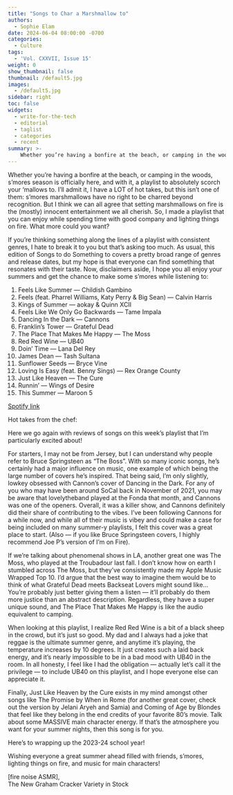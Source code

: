 ```yaml
---
title: "Songs to Char a Marshmallow to"
authors:
  - Sophie Elam
date: 2024-06-04 08:00:00 -0700
categories:
  - Culture
tags:
  - 'Vol. CXXVII, Issue 15'
weight: 0
show_thumbnail: false
thumbnail: /default5.jpg
images:
  - /default5.jpg
sidebar: right
toc: false
widgets:
  - write-for-the-tech
  - editorial
  - taglist
  - categories
  - recent
summary: >-
    Whether you’re having a bonfire at the beach, or camping in the woods, s’mores season is officially here, and with it, a playlist to absolutely scorch your ‘mallows to.
---
```


Whether you’re having a bonfire at the beach, or camping in the woods, s’mores season is officially here, and with it, a playlist to absolutely scorch your ‘mallows to. I’ll admit it, I have a LOT of hot takes, but this isn’t one of them: s’mores marshmallows have no right to be charred beyond recognition. But I think we can all agree that setting marshmallows on fire is the (mostly) innocent entertainment we all cherish. So, I made a playlist that you can enjoy while spending time with good company and lighting things on fire. What more could you want?

If you’re thinking something along the lines of a playlist with consistent genres, I hate to break it to you but that’s asking too much. As usual, this edition of Songs to do Something to covers a pretty broad range of genres and release dates, but my hope is that everyone can find something that resonates with their taste. Now, disclaimers aside, I hope you all enjoy your summers and get the chance to make some s’mores while listening to:

1. Feels Like Summer — Childish Gambino
2. Feels (feat. Pharrel Williams, Katy Perry & Big Sean) — Calvin Harris
3. Kings of Summer — aokay & Quinn XCII
4. Feels Like We Only Go Backwards — Tame Impala
5. Dancing In the Dark — Cannons
6. Franklin’s Tower — Grateful Dead
7. The Place That Makes Me Happy — The Moss
8. Red Red Wine — UB40
9. Doin’ Time — Lana Del Rey
10. James Dean — Tash Sultana
11. Sunflower Seeds — Bryce Vine
12. Loving Is Easy (feat. Benny Sings) — Rex Orange County
13. Just Like Heaven — The Cure
14. Runnin’ — Wings of Desire
15. This Summer — Maroon 5

[Spotify link](https://open.spotify.com/playlist/6VZO4F6yMcxL69tGQ9p7rD?si=qQTmgUimSmuKz0S3U2LFmA&pi=u-rUzGBXDbReKd)

Hot takes from the chef:

Here we go again with reviews of songs on this week’s playlist that I’m particularly excited about!

For starters, I may not be from Jersey, but I can understand why people refer to Bruce Springsteen as “The Boss”. With so many iconic songs, he’s certainly had a major influence on music, one example of which being the large number of covers he’s inspired. That being said, I’m only slightly, lowkey obsessed with Cannon’s cover of Dancing in the Dark. For any of you who may have been around SoCal back in November of 2021, you may be aware that lovelytheband played at the Fonda that month, and Cannons was one of the openers. Overall, it was a killer show, and Cannons definitely did their share of contributing to the vibes. I’ve been following Cannons for a while now, and while all of their music is vibey and could make a case for being included on many summer-y playlists, I felt this cover was a great place to start. (Also — if you like Bruce Springsteen covers, I highly recommend Joe P’s version of I’m on Fire).

If we’re talking about phenomenal shows in LA, another great one was The Moss, who played at the Troubadour last fall. I don’t know how on earth I stumbled across The Moss, but they’ve consistently made my Apple Music Wrapped Top 10. I’d argue that the best way to imagine them would be to think of what Grateful Dead meets Backseat Lovers might sound like… You’re probably just better giving them a listen — it’ll probably do them more justice than an abstract description. Regardless, they have a super unique sound, and The Place That Makes Me Happy is like the audio equivalent to camping.

When looking at this playlist, I realize Red Red Wine is a bit of a black sheep in the crowd, but it’s just so good. My dad and I always had a joke that reggae is the ultimate summer genre, and anytime it’s playing, the temperature increases by 10 degrees. It just creates such a laid back energy, and it’s nearly impossible to be in a bad mood with UB40 in the room. In all honesty, I feel like I had the obligation — actually let’s call it the privilege — to include UB40 on this playlist, and I hope everyone else can appreciate it.

Finally, Just Like Heaven by the Cure exists in my mind amongst other songs like The Promise by When in Rome (for another great cover, check out the version by Jelani Aryeh and Samia) and Coming of Age by Blondes that feel like they belong in the end credits of your favorite 80’s movie. Talk about some MASSIVE main character energy. If that’s the atmosphere you want for your summer nights, then this song is for you.

Here’s to wrapping up the 2023-24 school year!

Wishing everyone a great summer ahead filled with friends, s’mores, lighting things on fire, and music for main characters!

[fire noise ASMR],  
The New Graham Cracker Variety in Stock